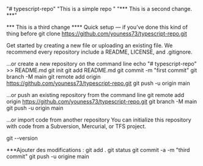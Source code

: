 "# typescript-repo" 
"This is a simple repo " 
"*** This is a second change. ***" 

*** This is a third change ****
Quick setup — if you’ve done this kind of thing before
git clone https://github.com/youness73/typescript-repo.git

Get started by creating a new file or uploading an existing file. We recommend every repository include a README, LICENSE, and .gitignore.

…or create a new repository on the command line
echo "# typescript-repo" >> README.md
git init
git add README.md
git commit -m "first commit"
git branch -M main
git remote add origin https://github.com/youness73/typescript-repo.git
git push -u origin main


…or push an existing repository from the command line
git remote add origin https://github.com/youness73/typescript-repo.git
git branch -M main
git push -u origin main

…or import code from another repository
You can initialize this repository with code from a Subversion, Mercurial, or TFS project.

git --version

***Ajouter des modifications :
git add .
git status
git commit -a -m "third commit"
git push -u origine main


